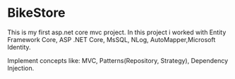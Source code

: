 # BikeStore
This is my first asp.net core mvc project.
In this project i worked with Entity Framework Core, ASP .NET Core, MsSQL, NLog, AutoMapper,Microsoft Identity.

Implement concepts like: MVC, Patterns(Repository, Strategy), Dependency Injection.

